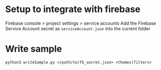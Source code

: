 # Setup to integrate with firebase
Firebase console > project settings > service accounts
Add the Firebase Service Account secret as `serviceAccount.json` into the current folder

# Write sample
`python3 writeSample.py </path/to/fb_secret.json> <themes|filters>`
